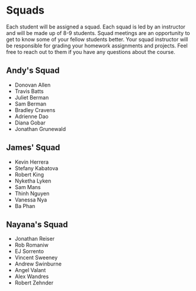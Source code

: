 # Squads

Each student will be assigned a squad. Each squad is led by an instructor and will be made up of 8-9 students. Squad meetings are an opportunity to get to know some of your fellow students better. Your squad instructor will be responsible for grading your homework assignments and projects. Feel free to reach out to them if you have any questions about the course.

## Andy's Squad

 - Donovan Allen
 - Travis Batts
 - Juliet Berman
 - Sam Berman
 - Bradley Cravens
 - Adrienne Dao
 - Diana Gobar
 - Jonathan Grunewald

## James' Squad

 - Kevin Herrera
 - Stefany Kabatova
 - Robert King
 - Nyketha Lyken
 - Sam Mans
 - Thinh Nguyen
 - Vanessa Nya
 - Ba Phan

## Nayana's Squad

 - Jonathan Reiser
 - Rob Romaniw
 - EJ Sorrento
 - Vincent Sweeney
 - Andrew Swinburne
 - Angel Valant
 - Alex Wandres
 - Robert Zehnder
